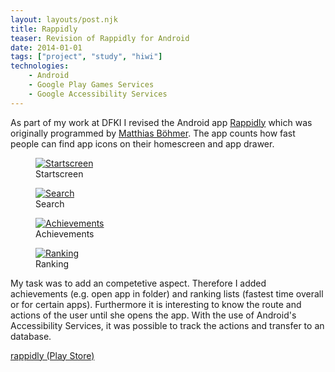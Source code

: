 ```yaml
---
layout: layouts/post.njk
title: Rappidly
teaser: Revision of Rappidly for Android
date: 2014-01-01
tags: ["project", "study", "hiwi"]
technologies:
    - Android
    - Google Play Games Services
    - Google Accessibility Services
---
```


As part of my work at DFKI I revised the Android app <a href="https://play.google.com/store/apps/details?id=org.rappidly.app" target="_blank">Rappidly</a> which was originally programmed by <a href="http://matthiasboehmer.de/" target="_blank">Matthias Böhmer</a>. The app counts how fast people can find app icons on their homescreen and app drawer.

<div class="figure-container">
<figure>
      <a href="{{ '/assets/projects/rappidly/start.png' | url }}">
          <img src="{{ '/assets/projects/rappidly/start.png' | url }}" alt="Startscreen" />
      </a>
      <figcaption>Startscreen</figcaption>
    </figure>
<figure >
      <a href="{{ '/assets/projects/rappidly/search.png' | url }}" >
          <img src="{{ '/assets/projects/rappidly/search.png' | url }}" alt="Search" />
      </a>
      <figcaption>Search</figcaption>
    </figure>
<figure >
      <a href="{{ '/assets/projects/rappidly/erfolge.png' | url }}">
          <img src="{{ '/assets/projects/rappidly/erfolge.png' | url }}" alt="Achievements" />
      </a>
      <figcaption>Achievements</figcaption>
    </figure>
<figure>
      <a href="{{ '/assets/projects/rappidly/ranking.png' | url }}">
          <img src="{{ '/assets/projects/rappidly/ranking.png' | url }}" alt="Ranking" />
      </a>
      <figcaption>Ranking</figcaption>
    </figure>
</div>

My task was to add an competetive aspect. Therefore I added achievements (e.g. open app in folder) and ranking lists (fastest time overall or for certain apps). Furthermore it is interesting to know the route and actions of the user until she opens the app. With the use of Android's Accessibility Services, it was possible to track the actions and transfer to an database.

<a href="https://play.google.com/store/apps/details?id=org.rappidly.app&hl=en" rel="nofollow" target="_blank">rappidly (Play Store)</a>


